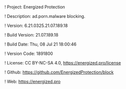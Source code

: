 ! Project: Energized Protection

! Description: ad.porn.malware blocking.

! Version: 6.21.0325.21.07.189.18

! Build Version: 21.07.189.18

! Build Date: Thu, 08 Jul 21 18:00:46

! Version Code: 1891800

! License: CC BY-NC-SA 4.0, https://energized.pro/license

! Github: https://github.com/EnergizedProtection/block

! Web: https://energized.pro
